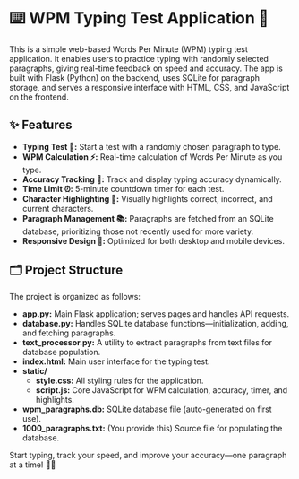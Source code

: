 # ⌨️ WPM Typing Test Application 🚀

This is a simple web-based Words Per Minute (WPM) typing test application. It enables users to practice typing with randomly selected paragraphs, giving real-time feedback on speed and accuracy. The app is built with Flask (Python) on the backend, uses SQLite for paragraph storage, and serves a responsive interface with HTML, CSS, and JavaScript on the frontend.

## ✨ Features

- **Typing Test 📝:** Start a test with a randomly chosen paragraph to type.
- **WPM Calculation ⚡:** Real-time calculation of Words Per Minute as you type.
- **Accuracy Tracking 🎯:** Track and display typing accuracy dynamically.
- **Time Limit ⏰:** 5-minute countdown timer for each test.
- **Character Highlighting 🌈:** Visually highlights correct, incorrect, and current characters.
- **Paragraph Management 📚:** Paragraphs are fetched from an SQLite database, prioritizing those not recently used for more variety.
- **Responsive Design 📱:** Optimized for both desktop and mobile devices.

## 🗂️ Project Structure

The project is organized as follows:

- **app.py:** Main Flask application; serves pages and handles API requests.
- **database.py:** Handles SQLite database functions—initialization, adding, and fetching paragraphs.
- **text_processor.py:** A utility to extract paragraphs from text files for database population.
- **index.html:** Main user interface for the typing test.
- **static/**
  - **style.css:** All styling rules for the application.
  - **script.js:** Core JavaScript for WPM calculation, accuracy, timer, and highlights.
- **wpm_paragraphs.db:** SQLite database file (auto-generated on first use).
- **1000_paragraphs.txt:** (You provide this) Source file for populating the database.

Start typing, track your speed, and improve your accuracy—one paragraph at a time! 🚀🔡


